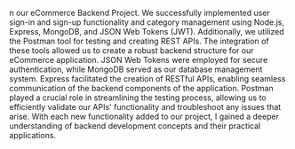 n our eCommerce Backend Project. We successfully implemented user sign-in and sign-up functionality and category management using Node.js, Express, MongoDB, and JSON Web Tokens (JWT). Additionally, we utilized the Postman tool for testing and creating REST APIs.
The integration of these tools allowed us to create a robust backend structure for our eCommerce application. JSON Web Tokens were employed for secure authentication, while MongoDB served as our database management system. Express facilitated the creation of RESTful APIs, enabling seamless communication of the backend components of the application.
Postman played a crucial role in streamlining the testing process, allowing us to efficiently validate our APIs' functionality and troubleshoot any issues that arise.
With each new functionality added to our project, I gained a deeper understanding of backend development concepts and their practical applications.
